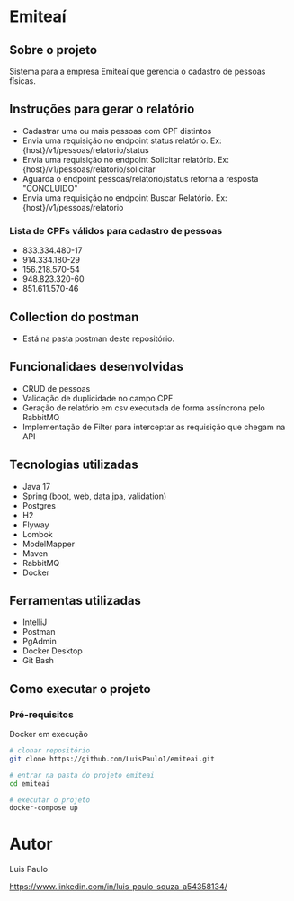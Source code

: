 # Emiteaí

## Sobre o projeto

Sistema para a empresa Emiteaí que gerencia o cadastro de pessoas físicas.

## Instruções para gerar o relatório
- Cadastrar uma ou mais pessoas com CPF distintos
- Envia uma requisição no endpoint status relatório. Ex: {host}/v1/pessoas/relatorio/status
- Envia uma requisição no endpoint Solicitar relatório. Ex: {host}/v1/pessoas/relatorio/solicitar
- Aguarda o endpoint pessoas/relatorio/status retorna a resposta "CONCLUIDO"
- Envia uma requisição no endpoint Buscar Relatório. Ex: {host}/v1/pessoas/relatorio

### Lista de CPFs válidos para cadastro de pessoas
- 833.334.480-17
- 914.334.180-29
- 156.218.570-54
- 948.823.320-60
- 851.611.570-46

## Collection do postman
- Está na pasta postman deste repositório.

## Funcionalidaes desenvolvidas
- CRUD de pessoas
- Validação de duplicidade no campo CPF
- Geração de relatório em csv executada de forma assíncrona pelo RabbitMQ
- Implementação de Filter para interceptar as requisição que chegam na API

## Tecnologias utilizadas
- Java 17
- Spring (boot, web, data jpa, validation)
- Postgres
- H2
- Flyway
- Lombok
- ModelMapper
- Maven
- RabbitMQ
- Docker

## Ferramentas utilizadas
- IntelliJ
- Postman
- PgAdmin
- Docker Desktop
- Git Bash

## Como executar o projeto

### Pré-requisitos
Docker em execução

```bash
# clonar repositório
git clone https://github.com/LuisPaulo1/emiteai.git

# entrar na pasta do projeto emiteai
cd emiteai

# executar o projeto
docker-compose up
```

# Autor

Luis Paulo

https://www.linkedin.com/in/luis-paulo-souza-a54358134/
